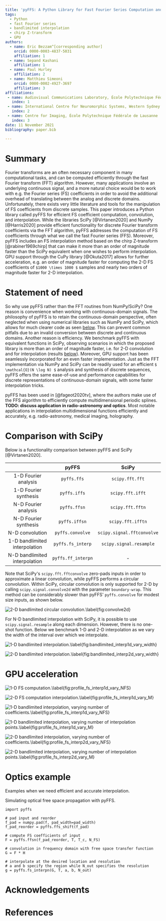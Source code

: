 ```yaml
---
title: 'pyFFS: A Python Library for Fast Fourier Series Computation and Interpolation with GPU Acceleration'
tags:
  - Python
  - fast Fourier series
  - bandlimited interpolation
  - chirp Z-transform
  - GPU
authors:
  - name: Eric Bezzam^[corresponding author]
    orcid: 0000-0003-4837-5031
    affiliation: 1
  - name: Sepand Kashani
    affiliation: 1
  - name: Paul Hurley
    affiliation: 2
  - name: Matthieu Simeoni
    orcid: 0000-0002-4927-3697
    affiliation: 3
affiliations:
 - name: Audiovisual Communications Laboratory, École Polytechnique Fédérale de Lausanne
   index: 1
 - name: International Centre for Neuromorphic Systems, Western Sydney University
   index: 2
 - name: Centre for Imaging, École Polytechnique Fédérale de Lausanne
   index: 3
date: 11 November 2021
bibliography: paper.bib
   
---
```


# Summary

Fourier transforms are an often necessary component in many computational tasks,
and can be computed efficiently through the fast Fourier transform (FFT) 
algorithm. However, many applications involve an underlying continuous signal, 
and a more natural choice would be to work with e.g. the Fourier series (FS) 
coefficients in order to avoid the additional overhead of translating between 
the analog and discrete domains. Unfortunately, there exists very little 
literature and tools for the manipulation of FS coefficients from discrete 
samples. This paper introduces a Python library called pyFFS for efficient FS 
coefficient computation, convolution, and interpolation. While the libraries 
SciPy [@Virtanen2020] and NumPy [@Harris2020] provide efficient functionality
for discrete Fourier transform coefficients via the FFT algorithm, pyFFS 
addresses the computation of FS coefficients through what we call the fast 
Fourier series (FFS). Moreover, pyFFS includes an FS interpolation method based
on the chirp Z-transform [@rabiner1969chirp] that can make it more than an order
of magnitude faster than the SciPy equivalent when one wishes to perform 
interpolation. GPU support through the CuPy library [@Okuta2017] allows for 
further acceleration, e.g. an order of magnitude faster for computing the 2-D FS
coefficients of `$1000 \times 1000 $` samples and nearly two orders of magnitude 
faster for 2-D interpolation.


# Statement of need

So why use pyFFS rather than the FFT routines from NumPy/SciPy? One reason is 
convenience when working with continuous-domain signals. The philosophy of pyFFS
is to retain the continuous-domain perspective, often neglected when using 
numerical libraries such as NumPy and SciPy, which allows for much clearer code 
as seen [below](#optics). This can prevent common pitfalls due to an invalid 
conversion between discrete and continuous domains. Another reason is 
efficiency. We benchmark pyFFS with equivalent functions in SciPy, observing
scenarios in which the proposed library is more than an order of magnitude
faster, i.e. for 2-D convolution and for interpolation (results 
[below](comparison)). Moreover, GPU support has been seamlessly incorporated for
an even faster implementation. Just as the FFT implementation via NumPy and
SciPy can be readily used for an efficient `$ \mathcal{O}(N \log N) $` analysis 
and synthesis of discrete sequences, pyFFS offers the same ease-of-use and
performance capabilities for discrete representations of continuous-domain
signals, with some faster interpolation tricks.

pyFFS has been used in [@fageot2020tv], where the authors make use of the
FFS algorithm to efficiently compute multidimensional periodic splines.
**TODO: discuss application in radio-astronomy and optics**. Most notable 
applications in interpolation multidimensional functions  efficiently and 
accurately, e.g. radio-astronomy, medical imaging, holography.

# <a name="comparison"></a>Comparison with SciPy

Below is a functionality comparison between pyFFS and SciPy [@Virtanen2020].

|   | pyFFS | SciPy |
|:-:|:-:|:-:|
| 1-D Fourier analysis | `pyffs.ffs`  |  `scipy.fft.fft` |
| 1-D Fourier synthesis | `pyffs.iffs`  | `scipy.fft.ifft`  |
| N-D Fourier analysis  | `pyffs.ffsn`  |  `scipy.fft.fftn` |
| N-D Fourier synthesis |  `pyffs.iffsn` |  `scipy.fft.ifftn` |
| N-D convolution |  `pyffs.convolve` |  `scipy.signal.fftconvolve` |
| 1-D bandlimited interpolation |  `pyffs.fs_interp` |  `scipy.signal.resample` |
| N-D bandlimited interpolation |  `pyffs.ff_interpn` | - |

Note that SciPy's `scipy.fft.fftconvolve` zero-pads inputs in order to
approximate a linear convolution, while pyFFS performs a circular convolution.
Within SciPy, circular convolution is only supported for 2-D by calling 
`scipy.signal.convolve2d`  with the parameter `boundary-wrap`. This method can
be considerably slower than pyFFS' `pyffs.convolve` for modest size inputs, as
shown below.

![2-D bandlimited circular convolution.\label{fig:convolve2d}](fig/profile_convolve2d.png)

For N-D bandlimited interpolation with SciPy, it is possible to use 
`scipy.signal.resample` along each dimension. However, there is no one-shot
function. Below we benchmark 1-D and 2-D interpolation as we vary the 
width of the interval over which we interpolate.

![1-D bandlimited interpolation.\label{fig:bandlimited_interp1d_vary_width}](fig/bandlimited_interp1d_vary_width.png)

![2-D bandlimited interpolation.\label{fig:bandlimited_interp2d_vary_width}](fig/bandlimited_interp2d_vary_width.png)


# GPU acceleration

![1-D FS computation.\label{fig:profile_fs_interp1d_vary_NFS}](fig/profile_fs_interp1d_vary_NFS.png)

![2-D FS computation interpolation.\label{fig:profile_fs_interp1d_vary_M}](fig/profile_fs_interp1d_vary_M.png)

![1-D bandlimited interpolation, varying number of coefficients.\label{fig:profile_fs_interp1d_vary_NFS}](fig/profile_fs_interp1d_vary_NFS.png)

![1-D bandlimited interpolation, varying number of interpolation points.\label{fig:profile_fs_interp1d_vary_M}](fig/profile_fs_interp1d_vary_M.png)

![2-D bandlimited interpolation, varying number of coefficients.\label{fig:profile_fs_interp2d_vary_NFS}](fig/profile_fs_interp2d_vary_NFS.png)

![2-D bandlimited interpolation, varying number of interpolation points.\label{fig:profile_fs_interp2d_vary_M}](fig/profile_fs_interp2d_vary_M.png)


# <a name="optics"></a>Optics example

Examples when we need efficient and accurate interpolation.

Simulating optical free space propagation with pyFFS.

    import pyffs    

    # pad input and reorder
    f_pad = numpy.pad(f, pad_width=pad_width)
    f_pad_reorder = pyffs.ffs_shift(f_pad)
    
    # compute FS coefficients of input
    F = pyffs.ffsn(f_pad_reorder, T, T_c, N_FS)
    
    # convolution in frequency domain with free space transfer function
    G = F * H
    
    # interpolate at the desired location and resolution
    # a and b specify the region while N_out specifies the resolution
    g = pyffs.fs_interpn(G, T, a, b, N_out)


# Acknowledgements


# References